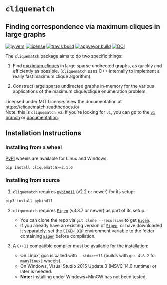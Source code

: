 # `cliquematch`
## Finding correspondence via maximum cliques in large graphs

[![pyvers](https://img.shields.io/badge/python-3.5+-blue.svg)][3]
[![license](https://img.shields.io/github/license/ahgamut/cliquematch)][4]
[![travis build](https://travis-ci.com/ahgamut/cliquematch.svg?branch=master)][5]
[![appveyor build](https://ci.appveyor.com/api/projects/status/27r2qy8mbog04bhg?svg=true)][6]
[![DOI](https://zenodo.org/badge/196044254.svg)][7]

The `cliquematch` package aims to do two specific things:

1.  Find [maximum cliques][wiki] in large sparse undirected graphs, as quickly and efficiently as possible.
	(`cliquematch` uses C++ internally to implement a really fast maximum clique algorithm).

2.  Construct large sparse undirected graphs in-memory for the various applications of the maximum
	clique/clique enumeration problem.

Licensed under MIT License. View the documentation at https://cliquematch.readthedocs.io/  
Note: this is `cliquematch v2`. If you're looking for `v1`, you can go to the [`v1` branch][v1] or
[documentation][v1docs].


## Installation Instructions

### Installing from a wheel

[PyPI][wheels] wheels are available for Linux and Windows. 

```bash
pip install cliquematch>=2.1.0
```

### Installing from source

1. `cliquematch` requires [`pybind11`][1] (v2.2 or newer) for its setup: 

```bash
pip3 install pybind11
```
2. `cliquematch` requires [`Eigen`][2] (v3.3.7 or newer) as part of its setup. 
	
	* You can clone the repo via `git clone --recursive` to get [`Eigen`][2].
	* If you already have an existing version of [`Eigen`][2], or have downloaded it separately,
	set the `EIGEN_DIR` environment variable to the folder containing [`Eigen`][2] before compilation.

3. A `C++11` compatible compiler must be available for the installation:

	* On Linux, gcc is called with `--std=c++11` (builds with `gcc 4.8.2` for `manylinux1` wheels). 
	* On Windows, Visual Studio 2015 Update 3 (MSVC 14.0 runtime) or later is needed.
	* **Note:** Installing under Windows+MinGW has not been tested.

[1]: https://github.com/pybind/pybind11/
[2]: https://gitlab.com/libeigen/eigen/-/releases#3.3.7
[3]: https://www.python.org/download/releases/3.5.0/
[4]: https://github.com/ahgamut/cliquematch/blob/master/LICENSE
[5]: https://travis-ci.com/ahgamut/cliquematch
[6]: https://ci.appveyor.com/project/ahgamut/cliquematch
[7]: https://zenodo.org/badge/latestdoi/196044254
[wiki]: https://en.wikipedia.org/wiki/Clique_(graph_theory)#Definitions
[wheels]: https://pypi.org/project/cliquematch/
[v1]: https://www.github.com/ahgamut/cliquematch/tree/v1/
[v1docs]: https://www.cliquematch.readthedocs.io/en/v1/
